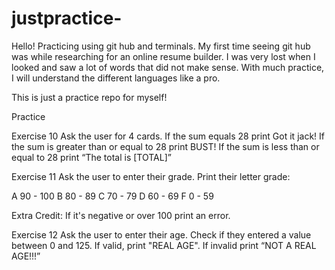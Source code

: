 # justpractice-  
Hello! Practicing using git hub and terminals. My first time seeing git hub was while researching for an online resume builder. 
I was very lost when I looked and saw a lot of words that did not make sense. With much practice, I will understand the different 
languages like a pro. 

This is just a practice repo for myself!

Practice

Exercise 10 
Ask the user for 4 cards. If the sum equals 28 print Got it jack! 
If the sum is greater than or equal to 28 print BUST! If the sum is less than or equal to 28 print “The total is [TOTAL]”

Exercise 11 Ask the user to enter their grade. Print their letter grade:

A 90 - 100 B 80 - 89 C 70 - 79 D 60 - 69 F 0 - 59

Extra Credit: If it's negative or over 100 print an error.

Exercise 12 Ask the user to enter their age. 
Check if they entered a value between 0 and 125. If valid, print "REAL AGE". If invalid print “NOT A REAL AGE!!!”

